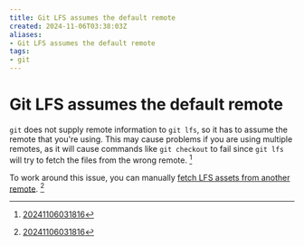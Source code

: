 ```yaml
---
title: Git LFS assumes the default remote
created: 2024-11-06T03:38:03Z
aliases:
- Git LFS assumes the default remote
tags:
- git
---
```


# Git LFS assumes the default remote

`git` does not supply remote information to `git lfs`, so it has to assume the remote that you're using. This may cause problems if you are using multiple remotes, as it will cause commands like `git checkout` to fail since `git lfs` will try to fetch the files from the wrong remote. [^1]

To work around this issue, you can manually [fetch LFS assets from another remote](git-lfs-fetch-assets-from-remote.md). [^1]

[^1]: [20241106031816](../entries/20241106031816.md)

